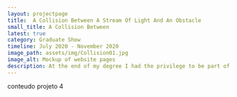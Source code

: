 ```yaml
---
layout: projectpage
title:  A Collision Between A Stream Of Light And An Obstacle
small_title: A Collision Between
latest: true
category: Graduate Show
timeline: July 2020 - November 2020
image_path: assets/img/Collision01.jpg
image_alt: Mockup of website pages
description: At the end of my degree I had the privilege to be part of the organising team for the 2020 Communication Design finalists show. The graduate show is the culmination of the work developed by the new graduates and aims to make known the projects developed in the last year of the degree.
---
```


conteudo projeto 4